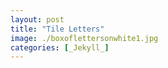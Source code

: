 ```yaml
---
layout: post
title: "Tile Letters"
image: ./boxoflettersonwhite1.jpg
categories: [_Jekyll_]
---
```

